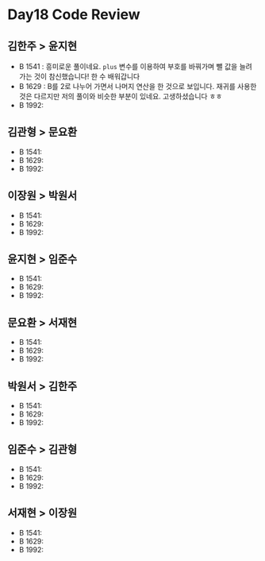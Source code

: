 # Day18 Code Review

## 김한주 > 윤지현

- B 1541 : 흥미로운 풀이네요. `plus` 변수를 이용하여 부호를 바꿔가며 뺄 값을 늘려가는 것이 참신했습니다! 한 수 배워갑니다
- B 1629 : B를 2로 나누어 가면서 나머지 연산을 한 것으로 보입니다. 재귀를 사용한 것은 다르지만 저의 풀이와 비슷한 부분이 있네요. 고생하셨습니다 ㅎㅎ
- B 1992:

## 김관형 > 문요환

- B 1541:
- B 1629:
- B 1992:

## 이장원 > 박원서

- B 1541:
- B 1629:
- B 1992:

## 윤지현 > 임준수

- B 1541:
- B 1629:
- B 1992:

## 문요환 > 서재현

- B 1541:
- B 1629:
- B 1992:

## 박원서 > 김한주

- B 1541:
- B 1629:
- B 1992:

## 임준수 > 김관형

- B 1541:
- B 1629:
- B 1992:

## 서재현 > 이장원

- B 1541:
- B 1629:
- B 1992:
